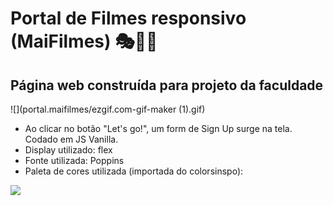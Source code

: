 # Portal de Filmes responsivo (MaiFilmes) 🎭🎊🎃
## Página web construída para projeto da faculdade

![](portal.maifilmes/ezgif.com-gif-maker (1).gif)

- Ao clicar no botão "Let's go!", um form de Sign Up surge na tela. Codado em JS Vanilla.
- Display utilizado: flex
- Fonte utilizada: Poppins
- Paleta de cores utilizada (importada do colorsinspo):

![](discozipage/colorpallete.png)
